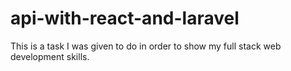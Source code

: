 # api-with-react-and-laravel
This is a task I was given to do in order to show my full stack web development skills.
